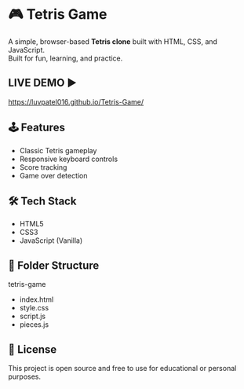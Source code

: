 # 🎮 Tetris Game

A simple, browser-based **Tetris clone** built with HTML, CSS, and JavaScript.  
Built for fun, learning, and practice.

## LIVE DEMO ▶️
https://luvpatel016.github.io/Tetris-Game/

## 🕹️ Features

- Classic Tetris gameplay
- Responsive keyboard controls
- Score tracking
- Game over detection

## 🛠️ Tech Stack

- HTML5
- CSS3
- JavaScript (Vanilla)

## 📁 Folder Structure

tetris-game
-  index.html
-  style.css
-  script.js
-  pieces.js

## 📄 License

This project is open source and free to use for educational or personal purposes.

